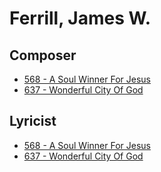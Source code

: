 # Ferrill, James W.

## Composer

- [568 - A Soul Winner For Jesus](/hymns/568.md)
- [637 - Wonderful City Of God](/hymns/637.md)

## Lyricist

- [568 - A Soul Winner For Jesus](/hymns/568.md)
- [637 - Wonderful City Of God](/hymns/637.md)

